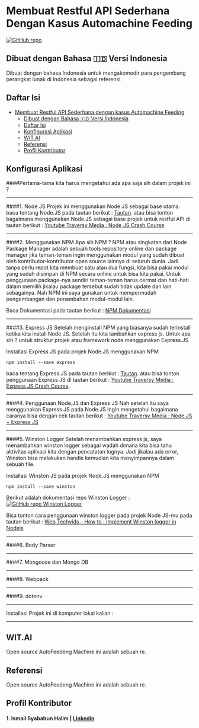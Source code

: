 <!-- # Simple Restful API Automachine Feeding Node JS Express WIT.AI -->
# Membuat Restful API Sederhana Dengan Kasus Automachine Feeding
[![GitHub repo](https://img.shields.io/badge/Repo-GitHub-yellow.svg)](https://github.com/selaluimbang/restfulapi-node-witai-autofeeding)

## Dibuat dengan Bahasa 🇮🇩 Versi Indonesia

Dibuat dengan bahasa Indonesia untuk mengakomodir para pengembang perangkat lunak di Indonesia sebagai referensi.

## Daftar Isi
- [Membuat Restful API Sederhana dengan kasus Automachine Feeding](#membuat-restful-aPI-sederhana-dengan-kasus-automachine-feeding)
    - [Dibuat dengan Bahasa 🇮🇩 Versi Indonesia](#dibuat-dengan-bahasa-id-versi-indonesia)
    - [Daftar Isi](#daftar-isi)
    - [Konfigurasi Aplikasi](#konfigurasi-aplikasi)
    - [WIT.AI](#wit-ai)
    - [Referensi](#referensi)
    - [Profil Kontributor](#profil-kontributor)

## Konfigurasi Aplikasi

####Pertama-tama kita harus mengetahui ada apa saja sih dalam projek ini ?
____
####1. Node JS
Projek ini menggunakan Node JS sebagai base utama.
baca tentang Node.JS pada tautan berikut : [Tautan](https://nodejs.org/en/).
atau bisa tonton bagaimana menggunakan Node.JS sebagai base projek untuk restful API di tautan berikut : 
[Youtube Traversy Media : Node JS Crash Course](https://www.youtube.com/watch?v=fBNz5xF-Kx4)
____
####2. Menggunakan NPM
Apa sih NPM ?
NPM atau singkatan dari Node Package Manager adalah sebuah tools repository online dan package manager jika teman-teman ingin menggunakan modul yang sudah dibuat oleh kontributor-kontributor open source lainnya di seluruh dunia. Jadi tanpa perlu repot kita membuat satu atau dua fungsi, kita bisa pakai modul yang sudah disimpan di NPM secara online untuk bisa kita pakai. Untuk penggunaan package-nya sendiri teman-teman harus cermat dan hati-hati dalam memilih jikalau package tersebut sudah tidak update dan lain sebagainya. Nah NPM ini saya gunakan untuk mempermudah pengembangan dan penambahan modul-modul lain.

Baca Dokumentasi pada tautan berikut : [NPM Dokumentasi](https://www.npmjs.com/)
____
####3. Express JS
Setelah menginstall NPM yang biasanya sudah terinstall ketika kita install Node JS.
Setelah itu kita tambahkan express js. Untuk apa sih ? untuk struktur projek atau framework node menggunakan Express.JS

Installasi Express JS pada projek Node.JS menggunakan NPM
```
npm install --save express
```
baca tentang Express.JS pada tautan berikut : [Tautan](https://expressjs.com/).
atau bisa tonton penggunaan Express JS di tautan berikut : [Youtube Traversy Media : Express JS Crash Course](https://www.youtube.com/watch?v=L72fhGm1tfE).
____
####4. Penggunaan Node.JS dan Express JS
Nah setelah itu saya menggunakan Express JS pada Node.JS
Ingin mengetahui bagaimana caranya bisa dengan cek tautan berikut : [Youtube Traversy Media : Node JS + Express JS](https://www.youtube.com/watch?v=k_0ZzvHbNBQ&list=PLillGF-RfqbYRpji8t4SxUkMxfowG4Kqp)
____
####5. Winston Logger
Setelah menambahkan express js, saya menambahkan winston logger sebagai wadah dimana kita bisa tahu aktivitas aplikasi kita dengan pencatatan lognya. Jadi jikalau ada error, Winston bisa melakukan handle kemudian kita menyimpannya dalam sebuah file.

Installasi Winston JS pada projek Node.JS menggunakan NPM
```
npm install --save winston
```

Berikut adalah dokumentasi repo Winston Logger : 
[![GitHub repo Winston Logger](https://img.shields.io/badge/Repo-GitHub-green.svg)](https://github.com/winstonjs/winston)

Bisa tonton cara penggunaan winston logger pada projek Node JS-mu pada tautan berikut : [
Web Techvids - How to : Implement Winston logger in Nodejs](https://www.youtube.com/watch?v=dU6AmzCS60g&ab_channel=WebTechvids)

____
####6. Body Parser

____
####7. Mongoose dan Mongo DB
____
####8. Webpack

____
####9. dotenv

____
Installasi Projek ini di komputer lokal kalian :





____
## WIT.AI
Open source AutoFeedeng Machine ini adalah sebuah re.

## Referensi
Open source AutoFeedeng Machine ini adalah sebuah re.

## Profil Kontributor
 #### 1. Ismail Syababun Halim | [Linkedin](https://id.linkedin.com/in/ismail-syababun-halim-317003a3)